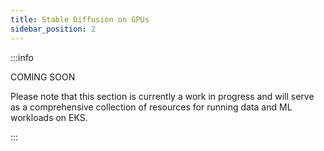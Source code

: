 ```yaml
---
title: Stable Diffusion on GPUs
sidebar_position: 2
---
```


:::info

COMING SOON

Please note that this section is currently a work in progress and will serve as a comprehensive collection of resources for running data and ML workloads on EKS.

:::
